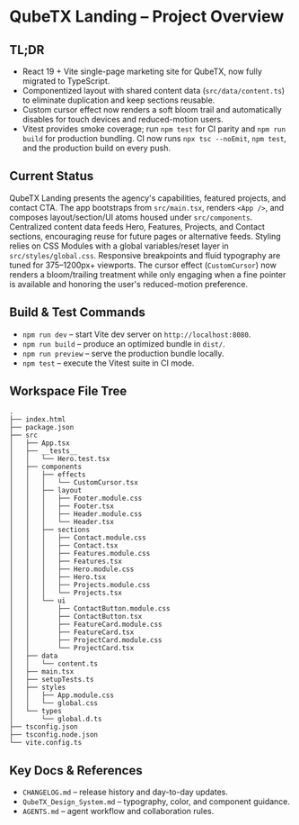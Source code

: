 # QubeTX Landing – Project Overview

## TL;DR
- React 19 + Vite single-page marketing site for QubeTX, now fully migrated to TypeScript.
- Componentized layout with shared content data (`src/data/content.ts`) to eliminate duplication and keep sections reusable.
- Custom cursor effect now renders a soft bloom trail and automatically disables for touch devices and reduced-motion users.
- Vitest provides smoke coverage; run `npm test` for CI parity and `npm run build` for production bundling. CI now runs `npx tsc --noEmit`, `npm test`, and the production build on every push.

## Current Status
QubeTX Landing presents the agency's capabilities, featured projects, and contact CTA. The app bootstraps from `src/main.tsx`, renders `<App />`, and composes layout/section/UI atoms housed under `src/components`. Centralized content data feeds Hero, Features, Projects, and Contact sections, encouraging reuse for future pages or alternative feeds. Styling relies on CSS Modules with a global variables/reset layer in `src/styles/global.css`. Responsive breakpoints and fluid typography are tuned for 375–1200px+ viewports. The cursor effect (`CustomCursor`) now renders a bloom/trailing treatment while only engaging when a fine pointer is available and honoring the user's reduced-motion preference.

## Build & Test Commands
- `npm run dev` – start Vite dev server on `http://localhost:8080`.
- `npm run build` – produce an optimized bundle in `dist/`.
- `npm run preview` – serve the production bundle locally.
- `npm test` – execute the Vitest suite in CI mode.

## Workspace File Tree
```
.
├── index.html
├── package.json
├── src
│   ├── App.tsx
│   ├── __tests__
│   │   └── Hero.test.tsx
│   ├── components
│   │   ├── effects
│   │   │   └── CustomCursor.tsx
│   │   ├── layout
│   │   │   ├── Footer.module.css
│   │   │   ├── Footer.tsx
│   │   │   ├── Header.module.css
│   │   │   └── Header.tsx
│   │   ├── sections
│   │   │   ├── Contact.module.css
│   │   │   ├── Contact.tsx
│   │   │   ├── Features.module.css
│   │   │   ├── Features.tsx
│   │   │   ├── Hero.module.css
│   │   │   ├── Hero.tsx
│   │   │   ├── Projects.module.css
│   │   │   └── Projects.tsx
│   │   └── ui
│   │       ├── ContactButton.module.css
│   │       ├── ContactButton.tsx
│   │       ├── FeatureCard.module.css
│   │       ├── FeatureCard.tsx
│   │       ├── ProjectCard.module.css
│   │       └── ProjectCard.tsx
│   ├── data
│   │   └── content.ts
│   ├── main.tsx
│   ├── setupTests.ts
│   ├── styles
│   │   ├── App.module.css
│   │   └── global.css
│   └── types
│       └── global.d.ts
├── tsconfig.json
├── tsconfig.node.json
└── vite.config.ts
```

## Key Docs & References
- `CHANGELOG.md` – release history and day-to-day updates.
- `QubeTX_Design_System.md` – typography, color, and component guidance.
- `AGENTS.md` – agent workflow and collaboration rules.
